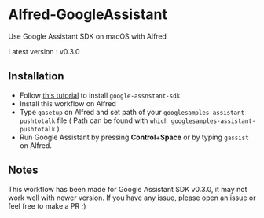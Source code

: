 # Alfred-GoogleAssistant

Use Google Assistant SDK on macOS with Alfred

Latest version : v0.3.0

## Installation

- Follow [this tutorial](https://github.com/googlesamples/assistant-sdk-python/tree/master/google-assistant-sdk/googlesamples/assistant/grpc) to install `google-assnstant-sdk`
- Install this workflow on Alfred
- Type `gasetup` on Alfred and set path of your `googlesamples-assistant-pushtotalk` file ( Path can be found with `which googlesamples-assistant-pushtotalk` )
- Run Google Assistant by pressing __Control__+__Space__ or by typing `gassist` on Alfred.

## Notes

This workflow has been made for Google Assistant SDK v0.3.0, it may not work well with newer version.
If you have any issue, please open an issue or feel free to make a PR ;)

